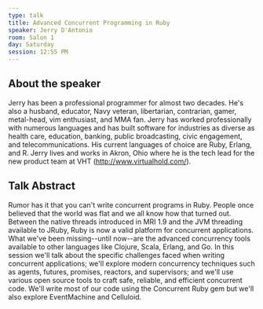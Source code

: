```yaml
---
type: talk
title: Advanced Concurrent Programming in Ruby
speaker: Jerry D'Antonio
room: Salon 1
day: Saturday
session: 12:55 PM
---
```


## About the speaker

Jerry has been a professional programmer for almost two decades. He's also a husband, educator, Navy veteran, libertarian, contrarian, gamer, metal-head, vim enthusiast, and MMA fan. Jerry has worked professionally with numerous languages and has built software for industries as diverse as health care, education, banking, public broadcasting, civic engagement, and telecommunications. His current languages of choice are Ruby, Erlang, and R. Jerry lives and works in Akron, Ohio where he is the tech lead for the new product team at VHT (http://www.virtualhold.com/).

## Talk Abstract

Rumor has it that you can't write concurrent programs in Ruby. People once believed that the world was flat and we all know how that turned out. Between the native threads introduced in MRI 1.9 and the JVM threading available to JRuby, Ruby is now a valid platform for concurrent applications. What we've been missing--until now--are the advanced concurrency tools available to other languages like Clojure, Scala, Erlang, and Go. In this session we'll talk about the specific challenges faced when writing concurrent applications; we'll explore modern concurrency techniques such as agents, futures, promises, reactors, and supervisors; and we'll use various open source tools to craft safe, reliable, and efficient concurrent code. We'll write most of our code using the Concurrent Ruby gem but we'll also explore EventMachine and Celluloid.